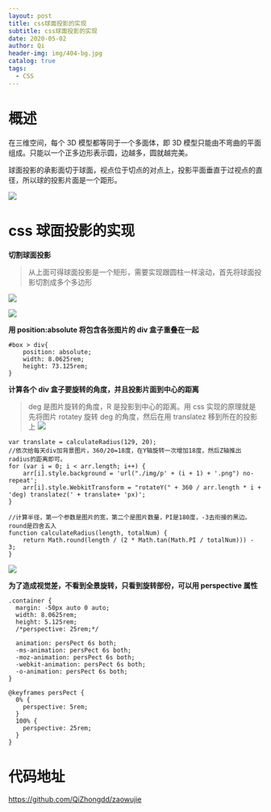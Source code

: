 ```yaml
---
layout: post
title: css球面投影的实现
subtitle: css球面投影的实现
date: 2020-05-02
author: Qi
header-img: img/404-bg.jpg
catalog: true
tags:
  - CSS
---
```


# 概述

在三维空间，每个 3D 模型都等同于一个多面体，即 3D 模型只能由不弯曲的平面组成。只能以一个正多边形表示圆，边越多，圆就越完美。

球面投影的承影面切于球面，视点位于切点的对点上，投影平面垂直于过视点的直径，所以球的投影片面是一个距形。

![](https://user-gold-cdn.xitu.io/2020/5/3/171d908d07906d32?w=926&h=736&f=png&s=391472)

# css 球面投影的实现

**切割球面投影**

> 从上面可得球面投影是一个矩形，需要实现跟圆柱一样滚动，首先将球面投影切割成多个多边形

![](https://user-gold-cdn.xitu.io/2020/5/3/171d9886bac69fff?w=1470&h=648&f=png&s=2542943)

![](https://user-gold-cdn.xitu.io/2020/5/3/171d98943aa91e9a?w=2340&h=766&f=png&s=260613)

**用 position:absolute 将包含各张图片的 div 盒子重叠在一起**

```
#box > div{
	position: absolute;
	width: 8.0625rem;
	height: 73.125rem;
}
```

**计算各个 div 盒子要旋转的角度，并且投影片面到中心的距离**

> deg 是图片旋转的角度，R 是投影到中心的距离。用 css 实现的原理就是先将图片 rotatey 旋转 deg 的角度，然后在用 translatez 移到所在的投影上
> ![](https://user-gold-cdn.xitu.io/2020/5/3/171d9973d55b8cef?w=802&h=598&f=png&s=112008)

```
var translate = calculateRadius(129, 20);
//依次给每天div加背景图片，360/20=18度，在Y轴旋转一次增加18度，然后Z轴推出radius的距离即可。
for (var i = 0; i < arr.length; i++) {
	arr[i].style.background = 'url("./img/p' + (i + 1) + '.png") no-repeat';
	arr[i].style.WebkitTransform = "rotateY(" + 360 / arr.length * i + 'deg) translatez(' + translate+ 'px)';
}

//计算半径，第一个参数是图片的宽，第二个是图片数量，PI是180度，-3去衔接的黑边。round是四舍五入
function calculateRadius(length, totalNum) {
	return Math.round(length / (2 * Math.tan(Math.PI / totalNum))) - 3;
}
```

![](https://user-gold-cdn.xitu.io/2020/5/3/171d99effd19c4b1?w=1912&h=1304&f=png&s=4159425)

**为了造成视觉差，不看到全景旋转，只看到旋转部份，可以用 perspective 属性**

```
.container {
  margin: -50px auto 0 auto;
  width: 8.0625rem;
  height: 5.125rem;
  /*perspective: 25rem;*/

  animation: persPect 6s both;
  -ms-animation: persPect 6s both;
  -moz-animation: persPect 6s both;
  -webkit-animation: persPect 6s both;
  -o-animation: persPect 6s both;
}
```

```
@keyframes persPect {
  0% {
    perspective: 5rem;
  }
  100% {
    perspective: 25rem;
  }
}
```

# 代码地址

https://github.com/QiZhongdd/zaowujie
